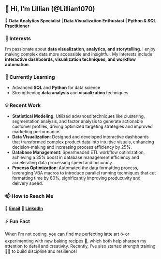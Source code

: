 ## 👋 Hi, I’m Lillian (@Lillian1070)  
🔹 **Data Analytics Specialist | Data Visualization Enthusiast | Python & SQL Practitioner**  

### 👀 Interests  
I’m passionate about **data visualization, analytics, and storytelling**. I enjoy making complex data more accessible and insightful. My interests include **interactive dashboards, visualization techniques, and workflow automation**.  

### 🌱 Currently Learning  
- Advanced **SQL** and **Python** for data science  
- Strengthening **data analysis** and **visualization** techniques  

### 💡 Recent Work
- **Statistical Modeling**: Utilized advanced techniques like clustering, segmentation analysis, and factor analysis to generate actionable customer profiles, driving optimized targeting strategies and improved marketing performance.
- **Data Visualization**: Designed and developed interactive dashboards that transformed complex product data into intuitive visuals, enhancing decision-making and increasing process efficiency by 25%.
- **Database Management**: Spearheaded ETL workflow optimization, achieving a 35% boost in database management efficiency and accelerating data processing speed and accuracy.
- **Process Optimization**: Automated the data formatting process, leveraging VBA macros to introduce parallel running techniques that cut formatting time by 80%, significantly improving productivity and delivery speed.

### 📫 How to Reach Me  
  📌 [**Email**](mailto:lillianlin1070@gmail.com) 
  📌 [**LinkedIn**](http://www.linkedin.com/in/lillian-lin-/)  

### ⚡ Fun Fact  
When I'm not coding, you can find me perfecting latte art ☕ or experimenting with new baking recipes 🍪, which both help sharpen my attention to detail and creativity. Recently, I’ve also started strength training 🏋️‍♀️ to build discipline and resilience!

<!---
Lillian1070/Lillian1070 is a ✨ special ✨ repository because its `README.md` (this file) appears on your GitHub profile.
You can click the Preview link to take a look at your changes.
--->  
